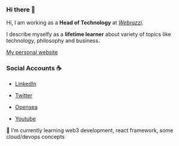 ### Hi there 👋

Hi, I am working as a **Head of Technology** at *[Webrazzi](https://webrazzi.com)*.

I describe myselfy as a **lifetime learner** about variety of topics like technology, philosophy and business.

[My personal website](https://burakozkirdeniz.com)

### Social Accounts :coffee:

- [LinkedIn](https://linkedin.com/in/burakozkirdeniz)

- [Twitter](https://twitter.com/burakozkirdeniz)

- [Opensea](https://opensea.io/burakozkirdeniz)

- [Youtube](https://www.youtube.com/burakozkirdeniz)

🌱 I’m currently learning web3 development, react framework, some cloud/devops concepts
